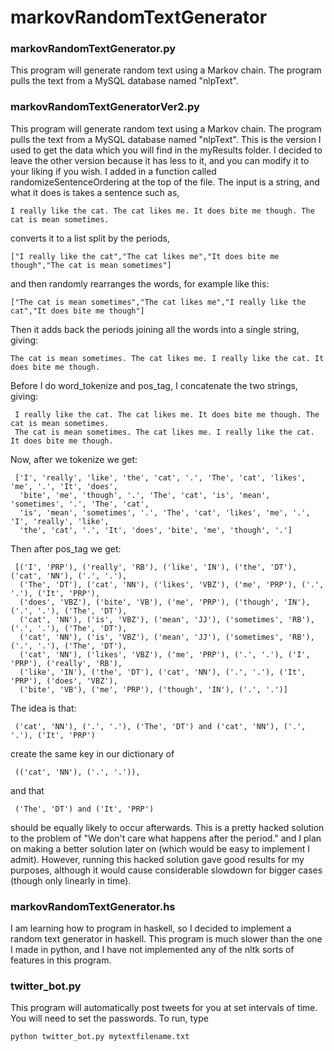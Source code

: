 # markovRandomTextGenerator

### markovRandomTextGenerator.py

This program will generate random text using a Markov chain.  The program pulls the text from a MySQL database named "nlpText".

### markovRandomTextGeneratorVer2.py

This program will generate random text using a Markov chain.  The program pulls the text from a MySQL database named "nlpText".  This is the version I used to get the data which you will find in the myResults folder.  I decided to leave the other version because it has less to it, and you can modify it to your liking if you wish.  I added in a function called randomizeSentenceOrdering at the top of the file.  The input is a string, and what it does is takes a sentence such as,

    I really like the cat. The cat likes me. It does bite me though. The cat is mean sometimes.
converts it to a list split by the periods,

    ["I really like the cat","The cat likes me","It does bite me though","The cat is mean sometimes"]
and then randomly rearranges the words, for example like this:

    ["The cat is mean sometimes","The cat likes me","I really like the cat","It does bite me though"]
Then it adds back the periods joining all the words into a single string, giving:

    The cat is mean sometimes. The cat likes me. I really like the cat. It does bite me though.
    
Before I do word_tokenize and pos_tag, I concatenate the two strings, giving:
 
     I really like the cat. The cat likes me. It does bite me though. The cat is mean sometimes. 
     The cat is mean sometimes. The cat likes me. I really like the cat. It does bite me though.   
Now, after we tokenize we get:
 
     ['I', 'really', 'like', 'the', 'cat', '.', 'The', 'cat', 'likes', 'me', '.', 'It', 'does', 
      'bite', 'me', 'though', '.', 'The', 'cat', 'is', 'mean', 'sometimes', '.', 'The', 'cat', 
      'is', 'mean', 'sometimes', '.', 'The', 'cat', 'likes', 'me', '.', 'I', 'really', 'like', 
      'the', 'cat', '.', 'It', 'does', 'bite', 'me', 'though', '.']
Then after pos_tag we get:
 
     [('I', 'PRP'), ('really', 'RB'), ('like', 'IN'), ('the', 'DT'), ('cat', 'NN'), ('.', '.'), 
      ('The', 'DT'), ('cat', 'NN'), ('likes', 'VBZ'), ('me', 'PRP'), ('.', '.'), ('It', 'PRP'), 
      ('does', 'VBZ'), ('bite', 'VB'), ('me', 'PRP'), ('though', 'IN'), ('.', '.'), ('The', 'DT'), 
      ('cat', 'NN'), ('is', 'VBZ'), ('mean', 'JJ'), ('sometimes', 'RB'), ('.', '.'), ('The', 'DT'), 
      ('cat', 'NN'), ('is', 'VBZ'), ('mean', 'JJ'), ('sometimes', 'RB'), ('.', '.'), ('The', 'DT'), 
      ('cat', 'NN'), ('likes', 'VBZ'), ('me', 'PRP'), ('.', '.'), ('I', 'PRP'), ('really', 'RB'), 
      ('like', 'IN'), ('the', 'DT'), ('cat', 'NN'), ('.', '.'), ('It', 'PRP'), ('does', 'VBZ'), 
      ('bite', 'VB'), ('me', 'PRP'), ('though', 'IN'), ('.', '.')]
      
The idea is that: 
 
     ('cat', 'NN'), ('.', '.'), ('The', 'DT') and ('cat', 'NN'), ('.', '.'), ('It', 'PRP') 
create the same key in our dictionary of 
 
     (('cat', 'NN'), ('.', '.')), 
and that 
 
     ('The', 'DT') and ('It', 'PRP') 
should be equally likely to occur afterwards.  This is a pretty hacked solution to the problem of "We don't care what happens after the period." and I plan on making a better solution later on (which would be easy to implement I admit).  However, running this hacked solution gave good results for my purposes, although it would cause considerable slowdown for bigger cases (though only linearly in time).

      
      
    

### markovRandomTextGenerator.hs

I am learning how to program in haskell, so I decided to implement a random text generator in haskell.  This program is much slower than the one I made in python, and I have not implemented any of the nltk sorts of features in this program.

### twitter_bot.py

This program will automatically post tweets for you at set intervals of time.
You will need to set the passwords.
To run, type 
    
    python twitter_bot.py mytextfilename.txt
